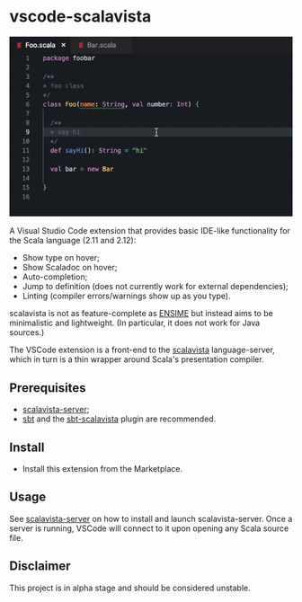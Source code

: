 # vscode-scalavista

![](demo2.gif)

A Visual Studio Code extension that provides basic IDE-like functionality for the Scala language (2.11 and 2.12):

* Show type on hover;
* Show Scaladoc on hover;
* Auto-completion;
* Jump to definition (does not currently work for external dependencies);
* Linting (compiler errors/warnings show up as you type).

scalavista is not as feature-complete as [ENSIME](https://github.com/ensime) but instead aims 
to be minimalistic and lightweight. (In particular, it does not work for Java sources.)

The VSCode extension is a front-end to the [scalavista](https://github.com/buntec/scalavista) language-server, 
which in turn is a thin wrapper around Scala's presentation compiler.

## Prerequisites

* [scalavista-server](https://github.com/buntec/scalavista-server);
* [sbt](https://www.scala-sbt.org) and the [sbt-scalavista](https://github.com/buntec/sbt-scalavista) plugin
are recommended. 

## Install 

* Install this extension from the Marketplace.

## Usage

See [scalavista-server](https://github.com/buntec/scalavista-server) on how to install and launch scalavista-server.
Once a server is running, VSCode will connect to it upon opening any Scala source file.

## Disclaimer

This project is in alpha stage and should be considered unstable. 
